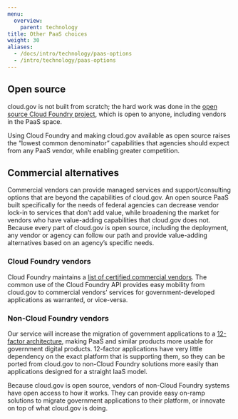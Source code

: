 ```yaml
---
menu:
  overview:
    parent: technology
title: Other PaaS choices
weight: 30
aliases:
  - /docs/intro/technology/paas-options
  - /intro/technology/paas-options
---
```


## Open source

cloud.gov is not built from scratch; the hard work was done in the [open source Cloud Foundry project](https://github.com/cloudfoundry), which is open to anyone, including vendors in the PaaS space.

Using Cloud Foundry and making cloud.gov available as open source raises the “lowest common denominator” capabilities that agencies should expect from any PaaS vendor, while enabling greater competition.

## Commercial alternatives

Commercial vendors can provide managed services and support/consulting options that are beyond the capabilities of cloud.gov. An open source PaaS built specifically for the needs of federal agencies can decrease vendor lock-in to services that don’t add value, while broadening the market for vendors who have value-adding capabilities that cloud.gov does not. Because every part of cloud.gov is open source, including the deployment, any vendor or agency can follow our path and provide value-adding alternatives based on an agency’s specific needs.

### Cloud Foundry vendors

Cloud Foundry maintains a [list of certified commercial vendors](https://www.cloudfoundry.org/learn/certified-providers/). The common use of the Cloud Foundry API provides easy mobility from cloud.gov to commercial vendors’ services for government-developed applications as warranted, or vice-versa.

### Non-Cloud Foundry vendors

Our service will increase the migration of government applications to a [12-factor architecture](http://12factor.net/), making PaaS and similar products more usable for government digital products. 12-factor applications have very little dependency on the exact platform that is supporting them, so they can be ported from cloud.gov to non-Cloud Foundry solutions more easily than applications designed for a straight IaaS model.

Because cloud.gov is open source, vendors of non-Cloud Foundry systems have open access to how it works. They can provide easy on-ramp solutions to migrate government applications to their platform, or innovate on top of what cloud.gov is doing.
